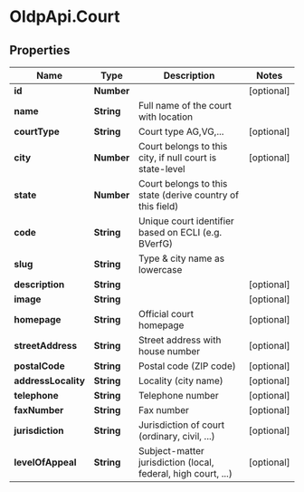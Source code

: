 # OldpApi.Court

## Properties
Name | Type | Description | Notes
------------ | ------------- | ------------- | -------------
**id** | **Number** |  | [optional] 
**name** | **String** | Full name of the court with location | 
**courtType** | **String** | Court type AG,VG,... | [optional] 
**city** | **Number** | Court belongs to this city, if null court is state-level | [optional] 
**state** | **Number** | Court belongs to this state (derive country of this field) | 
**code** | **String** | Unique court identifier based on ECLI (e.g. BVerfG) | 
**slug** | **String** | Type &amp; city name as lowercase | 
**description** | **String** |  | [optional] 
**image** | **String** |  | [optional] 
**homepage** | **String** | Official court homepage | [optional] 
**streetAddress** | **String** | Street address with house number | [optional] 
**postalCode** | **String** | Postal code (ZIP code) | [optional] 
**addressLocality** | **String** | Locality (city name) | [optional] 
**telephone** | **String** | Telephone number | [optional] 
**faxNumber** | **String** | Fax number | [optional] 
**jurisdiction** | **String** | Jurisdiction of court (ordinary, civil, ...) | [optional] 
**levelOfAppeal** | **String** | Subject-matter jurisdiction (local, federal, high court, ...) | [optional] 


